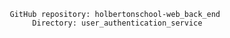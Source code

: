          GitHub repository: holbertonschool-web_back_end
              Directory: user_authentication_service
